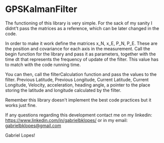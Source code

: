 # GPSKalmanFilter

The functioning of this library is very simple. For the sack of my sanity I didnt't pass the matrices as a reference, which can be later changed in the code.

In order to make it work define the matrices x_N, x_E, P_N, P_E. These are the position and covariance for each axis in the measurement. Call the begin function for the library and pass it as parameters, together with the time dt that represents the frequency of update of the filter. This value has to match with the code running time.

You can then, call the filterCalculation function and pass the values to the filter.  Previous Latitude, Previous Longitude, Current Latitude, Current Longitude, Velocity, acceleration, heading angle, a pointer to the place storing the latitude and longitude calculated by the filter.

Remember this library doesn't implement the best code practices but it works just fine.

If any questions regarding this development contact me on my linkedin: https://www.linkedin.com/in/gabrielbklopes/ or in my email: gabrielbklopes@gmail.com

Gabriel Lopes!
